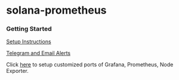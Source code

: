 # solana-prometheus

### Getting Started

[Setup Instructions](./INSTRUCTIONS.md)

[Telegram and Email Alerts](./docs/alerts-commands.md)

Click [here](./docs/custom-port.md) to setup  customized ports of Grafana, Prometheus, Node Exporter.